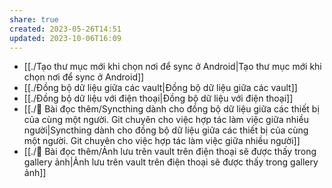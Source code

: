 ```yaml
---
share: true
created: 2023-05-26T14:51
updated: 2023-10-06T16:09
---
```

- [[./Tạo thư mục mới khi chọn nơi để sync ở Android|Tạo thư mục mới khi chọn nơi để sync ở Android]]
- [[./Đồng bộ dữ liệu giữa các vault|Đồng bộ dữ liệu giữa các vault]]
- [[./Đồng bộ dữ liệu với điện thoại|Đồng bộ dữ liệu với điện thoại]]
- [[./📖 Bài đọc thêm/Syncthing dành cho đồng bộ dữ liệu giữa các thiết bị của cùng một người. Git chuyên cho việc hợp tác làm việc giữa nhiều người|Syncthing dành cho đồng bộ dữ liệu giữa các thiết bị của cùng một người. Git chuyên cho việc hợp tác làm việc giữa nhiều người]]
- [[./📖 Bài đọc thêm/Ảnh lưu trên vault trên điện thoại sẽ được thấy trong gallery ảnh|Ảnh lưu trên vault trên điện thoại sẽ được thấy trong gallery ảnh]]


